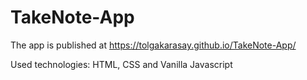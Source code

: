 # TakeNote-App

The app is published at https://tolgakarasay.github.io/TakeNote-App/

Used technologies: HTML, CSS and Vanilla Javascript

